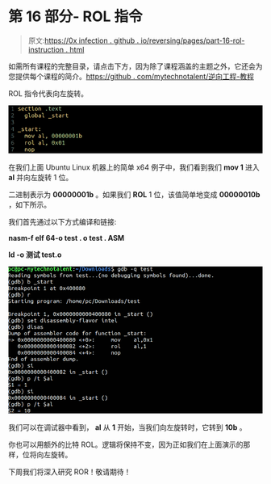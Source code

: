 # 第 16 部分- ROL 指令

> 原文:[https://0x infection . github . io/reversing/pages/part-16-rol-instruction . html](https://0xinfection.github.io/reversing/pages/part-16-rol-instruction.html)

如需所有课程的完整目录，请点击下方，因为除了课程涵盖的主题之外，它还会为您提供每个课程的简介。[https://github . com/mytechnotalent/逆向工程-教程](https://github.com/mytechnotalent/Reverse-Engineering-Tutorial)

ROL 指令代表向左旋转。

![](img/613921c1f6412c5c70151867d6fce1d0.png)

在我们上面 Ubuntu Linux 机器上的简单 x64 例子中，我们看到我们 **mov 1** 进入 **al** 并向左旋转 1 位。

二进制表示为 **00000001b** 。如果我们 **ROL** 1 位，该值简单地变成 **00000010b** ，如下所示。

我们首先通过以下方式编译和链接:

**nasm-f elf 64-o test . o test . ASM**

**ld -o 测试 test.o**

![](img/e90ec89c8bce1d374c9807da1fb6d513.png)

我们可以在调试器中看到， **al** 从 **1** 开始，当我们向左旋转时，它转到 **10b** 。

你也可以用额外的比特 ROL。逻辑将保持不变，因为正如我们在上面演示的那样，位将向左旋转。

下周我们将深入研究 ROR！敬请期待！